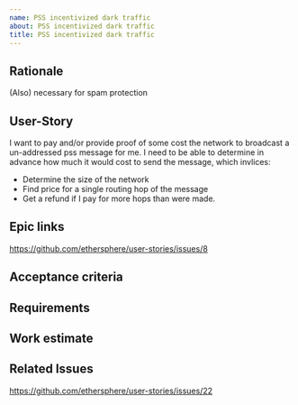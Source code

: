 ```yaml
---
name: PSS incentivized dark traffic
about: PSS incentivized dark traffic
title: PSS incentivized dark traffic
---
```


## Rationale ##

(Also) necessary for spam protection

## User-Story ##

I want to pay and/or provide proof of some cost the network to broadcast a un-addressed pss message for me. I need to be able to determine in advance how much it would cost to send the message, which invlices:

* Determine the size of the network
* Find price for a single routing hop of the message
* Get a refund if I pay for more hops than were made.

## Epic links ##

https://github.com/ethersphere/user-stories/issues/8

## Acceptance criteria ##

## Requirements ##

## Work estimate ##

## Related Issues ##

https://github.com/ethersphere/user-stories/issues/22
